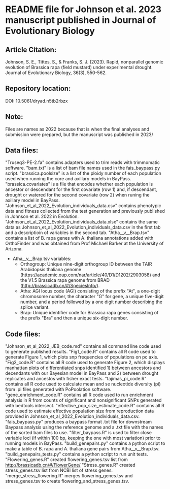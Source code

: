 # README file for Johnson et al. 2023 manuscript published in Journal of Evolutionary Biology

## Article Citation:
Johnson, S. E., Tittes, S., & Franks, S. J. (2023). Rapid, nonparallel genomic evolution of Brassica rapa (field mustard) under experimental drought. Journal of Evolutionary Biology, 36(3), 550-562.

## Repository location:
DOI: 10.5061/dryad.n5tb2rbzx

## Note:
Files are names as 2022 because that is when the final analyses and submission were prepared, but the manuscript was published in 2023/

## Data files:

"Truseq3-PE-2.fa" contains adapters used to trim reads with trimmomatic software.
"bam.txt" is a list of bam file names used in the fais_baypass.py script.
"brassica.poolsize" is a list of the ploidy number of each population used when running the core and axillary models in BayPass.
"brassica.covariates" is a file that encodes whether each population is ancestor or descendant for the first covariate (row 1) and, if descendant, drought or watered for the second covariate (row 2) when runing the axillary model in BayPass.
"Johnson_et_al_2022_Evolution_individuals_data.csv" contains phenotypic data and fitness collected from the test generation and previously published in Johnson et al. 2022 in Evolution.
"Johnson_et_al_2022_Evolution_individuals_data.xlsx" contains the same data as Johnson_et_al_2022_Evolution_individuals_data.csv in the first tab and a descriptioin of variables in the second tab.
"Atha__v__Brap.tsv" contains a list of B. rapa genes with A. thaliana annotations added with OrthoFinder and was obtained from Prof Michael Barker at the University of Arizona.
  * Atha__v__Brap.tsv variables:
    * Orthogroup: Unique nine-digit orthogroup ID between the TAIR Arabidopsis thaliana genome (https://academic.oup.com/nar/article/40/D1/D1202/2903058) and the V1.5 Brassica rapa genome from BRAD (http://brassicadb.cn/#/SpeciesInfo/).
    * Atha: AGI locus code (AGI) consisting of the prefix "At", a one-digit chromosome number, the character "G" for gene, a unique five-digit number, and a period followed by a one digit number describing the splice variant.
    * Brap: Unique identifier code for Brassica rapa genes consisting of the prefix "Bra" and then a unique six-digit number.

## Code files:

"Johnson_et_al_2022_JEB_code.md" contains all command line code used to generate published results.
"Fig1_code.R" contains all R code used to generate Figure 1, which plots snp frequencies of populations on pc axis.
"Fig2_code.R" contains all R code used to generate Figure 2, which displays manhattan plots of differentiated snps identified 1) between ancestors and decendants with our Bayesian model in BayPass and 2) between drought replicates and ancestos with fisher exact tests.
"tajimas_pi_code.R" contains all R code used to calculate mean and se nucleotide diversity (pi) from .pi files generated with PoPoolation software.
"gene_enrichment_code.R" contains all R code used to run enrichment analysis in R from counts of significant and nonsignificant SNPs generated with bedtools intersect.
"effective_pop_size_estimate_code.R" contains all R code used to estimate effective population size from reproduction data provided in Johnson_et_al_2022_Evolution_individuals_data.csv.
"fais_baypass.py" produces a baypass format .txt file for downstream Baypass analysis using the reference genome and a .txt file with the names of the sorted bam files to use.
"filter_baypass.R" is used to filter close variable loci (if within 100 bp, keeping the one with most variation) prior to running models in BayPass.
"build_genepairs.py" contains a python script to make a table of B. rapa and A. thaliana gene pairs from Atha__v__Brap.tsv.
"build_genepairs_tests.py" contains a python script to run unit tests.
"Flowering_genes.R" created flowering_genes.tsv list from http://brassicadb.cn/#/FlowerGene/
"Stress_genes.R" created stress_genes.tsv list from NCBI list of stress genes.
"merge_stress_flowering.R" merges flowering_genes.tsv and stress_genes.tsv to create flowering_and_stress_genes.tsv.
